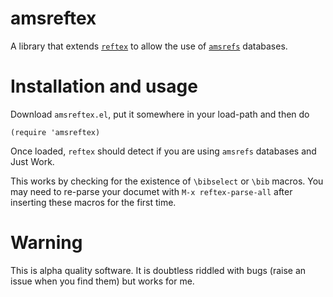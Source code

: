 # amsreftex

A library that extends
[`reftex`](https://www.gnu.org/software/auctex/reftex.html)
to allow the use of 
[`amsrefs`](http://www.ams.org/publications/authors/tex/amsrefs)
databases.

# Installation and usage

Download `amsreftex.el`, put it somewhere in your load-path
and then do
```elisp
(require 'amsreftex)
```

Once loaded, `reftex` should detect if you are using `amsrefs`
databases and Just Work.

This works by checking for the existence of `\bibselect` or
`\bib` macros.  You may need to re-parse your documet with
`M-x reftex-parse-all` after inserting these macros for the
first time.

# Warning

This is alpha quality software.  It is doubtless riddled
with bugs (raise an issue when you find them) but works for
me.
